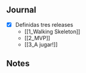 
## Journal
- [x] Definidas tres releases
	- [[1_Walking Skeleton]]
	- [[2_MVP]]
	- [[3_A jugar!]]

## Notes
